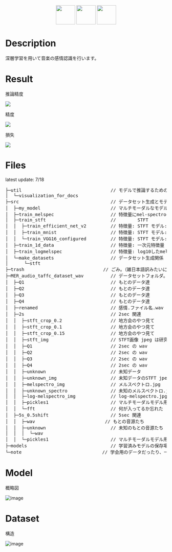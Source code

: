 <div align="center"></div>
<div align="center">
<img src="https://user-images.githubusercontent.com/49775901/177437930-5b03d608-56fb-4349-afb3-006e06ae7d4a.gif" height=60>
<img src="https://user-images.githubusercontent.com/49775901/177435525-71c41541-4b9a-4ae3-8e6a-996372167f56.png" height=60>
<img src="https://user-images.githubusercontent.com/49775901/177437930-5b03d608-56fb-4349-afb3-006e06ae7d4a.gif" height=60>
</div>

# Description

深層学習を用いて音楽の感情認識を行います。

# Result
推論精度

<img src="https://user-images.githubusercontent.com/49775901/179499393-a452715d-80af-4195-840f-e8f889fe879e.png">

精度

<img src="https://user-images.githubusercontent.com/49775901/179499704-9f58246d-6813-4e8a-9b5f-b02a2052769d.png">

損失

<img src="https://user-images.githubusercontent.com/49775901/179499719-9522e970-eaf6-4e26-a2c6-52267f44f8c9.png">

# Files
latest update: 7/18
<pre>
├─util                                 // モデルで推論するためのプログラム、フォルダの圧縮するためのプログラム、データの可視化プログラム
│  └─visualization_for_docs
├─src                                  // データセット生成とモデルの学習関係
│  ├─my_model                          // マルチモーダルなモデル
│  ├─train_melspec                     // 特徴量にmel-spectrogramを用いるモデル
│  ├─train_stft                        //        STFT
│  │  ├─train_efficient_net_v2         // 特徴量: STFT モデル: EfficientNetV2
│  │  ├─train_mnist                    // 特徴量: STFT モデル: 授業で使ったCNNのやつ
│  │  └─train_VGG16_configured         // 特徴量: STFT モデル: VGG16
│  ├─train_1d_data                     // 特徴量: 一次元特徴量 26個くらい
│  ├─train_logmelspec                  // 特徴量: log10したmelspectrogram
│  └─make_datasets                     // データセット生成関係　2s は make_dataset の中に含まれる
│      └─stft
├─trash　　　　　　　　　　　　　　　　　 // ごみ。（雑日本語訳みたいになってしまった。。。）
├─MER_audio_taffc_dataset_wav          // データセットフォルダ。リポジトリに含まれない。権利関係嫌なので。僕の書いたコード使いたい場合、この構造にすれば動くはず。
│  ├─Q1                                // もとのデータ達
│  ├─Q2                                // もとのデータ達
│  ├─Q3                                // もとのデータ達
│  ├─Q4                                // もとのデータ達
│  ├─renamed                           // 感情.ファイル名.wav にリネームしたやつ
│  ├─2s                                // 2sec 関連
│  │  ├─stft_crop_0.2                  // 地方会のやつ見て
│  │  ├─stft_crop_0.1                  // 地方会のやつ見て
│  │  ├─stft_crop_0.15                 // 地方会のやつ見て
│  │  ├─stft_img                       // STFT画像 jpeg は研究に向いてないと思う（圧縮されてしまうので）。作ったの僕だけど。
│  │  ├─Q1                             // 2sec の wav
│  │  ├─Q2                             // 2sec の wav
│  │  ├─Q3                             // 2sec の wav
│  │  ├─Q4                             // 2sec の wav
│  │  ├─unknown                        // 未知データ
│  │  ├─unknown_img                    // 未知データのSTFT jpeg
│  │  ├─melspectro_img                 // メルスペクトロ.jpg
│  │  ├─unknown_spectro                // 未知のメルスペクトロ.jpg
│  │  ├─log-melspectro_img             // log-melspectro.jpg
│  │  ├─pickles1                       // マルチモーダルモデル用の入力。python の pickle ライブラリ用
│  │  └─fft                            // 何が入ってるか忘れた
│  ├─5s_0.5shift                       // 5sec 関連
│  │  ├─wav　　　　　　　　　　　　　　　 // もとの音源たち
│  │  ├─unknown                        // 未知のもとの音源たち
│  │  │  └─wav
│  │  └─pickles1                       // マルチモーダルモデル用の入力。python の pickle ライブラリ用
├─models                               // 学習済みモデルの保存場所 pytorch だったり keras だったりする。すみません。
└─note　　　　　　　　　　　　　　　　　　// 学会用のデータだったり、一次元特徴量の csv だったり、メモだったりする。
</pre>

# Model
概略図

![image](https://user-images.githubusercontent.com/49775901/179500271-435503f8-10ba-4f2a-accf-5855662d2e8b.png)


# Dataset

構造


![image](https://user-images.githubusercontent.com/49775901/179500507-a1cdd45d-edfc-4a2f-bac7-f69480c803da.png)
